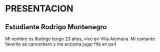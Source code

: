 # PRESENTACION

## Estudiante Rodrigo Montenegro

Mi nombre es Rodrigo tengo 23 años, vivo en Villa Alemana.
Mi cantante favorito es cancerbero y me encanta jugar fifa en ps4


